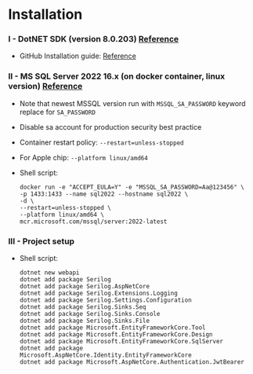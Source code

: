 # Installation

### I - DotNET SDK (version 8.0.203) [Reference](https://dotnet.microsoft.com/en-us/download)
- GitHub Installation guide: [Reference](https://github.com/dotnet/core/blob/main/release-notes/8.0/install.md)

### II - MS SQL Server 2022 16.x (on docker container, linux version) [Reference](https://learn.microsoft.com/en-us/sql/linux/quickstart-install-connect-docker?view=sql-server-ver16&tabs=cli&pivots=cs1-bash)

- Note that newest MSSQL version run with `MSSQL_SA_PASSWORD` keyword replace for `SA_PASSWORD`
- Disable sa account for production security best practice
- Container restart policy:  `--restart=unless-stopped`
- For Apple chip: `--platform linux/amd64`
- Shell script:

    ```
    docker run -e "ACCEPT_EULA=Y" -e "MSSQL_SA_PASSWORD=Aa@123456" \
    -p 1433:1433 --name sql2022 --hostname sql2022 \
    -d \
    --restart=unless-stopped \
    --platform linux/amd64 \
    mcr.microsoft.com/mssql/server:2022-latest
    ```

### III - Project setup

- Shell script:

    ```
    dotnet new webapi
    dotnet add package Serilog
    dotnet add package Serilog.AspNetCore
    dotnet add package Serilog.Extensions.Logging
    dotnet add package Serilog.Settings.Configuration
    dotnet add package Serilog.Sinks.Seq
    dotnet add package Serilog.Sinks.Console
    dotnet add package Serilog.Sinks.File
    dotnet add package Microsoft.EntityFrameworkCore.Tool
    dotnet add package Microsoft.EntityFrameworkCore.Design
    dotnet add package Microsoft.EntityFrameworkCore.SqlServer
    dotnet add package Microsoft.AspNetCore.Identity.EntityFrameworkCore
    dotnet add package Microsoft.AspNetCore.Authentication.JwtBearer
    ```


